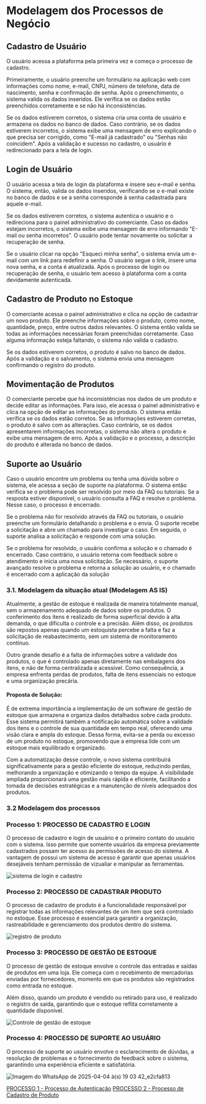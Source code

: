 # Modelagem dos Processos de Negócio

## Cadastro de Usuário

O usuário acessa a plataforma pela primeira vez e começa o processo de cadastro.

Primeiramente, o usuário preenche um formulário na aplicação web com informações como nome, e-mail, CNPJ, número de telefone, data de nascimento, senha e confirmação de senha. Após o preenchimento, o sistema valida os dados inseridos. Ele verifica se os dados estão preenchidos corretamente e se não há inconsistências.

Se os dados estiverem corretos, o sistema cria uma conta de usuário e armazena os dados no banco de dados. Caso contrário, se os dados estiverem incorretos, o sistema exibe uma mensagem de erro explicando o que precisa ser corrigido, como "E-mail já cadastrado" ou "Senhas não coincidem". Após a validação e sucesso no cadastro, o usuário é redirecionado para a tela de login.

## Login de Usuário

O usuário acessa a tela de login da plataforma e insere seu e-mail e senha. O sistema, então, valida os dados inseridos, verificando se o e-mail existe no banco de dados e se a senha corresponde à senha cadastrada para aquele e-mail.

Se os dados estiverem corretos, o sistema autentica o usuário e o redireciona para o painel administrativo do comerciante. Caso os dados estejam incorretos, o sistema exibe uma mensagem de erro informando "E-mail ou senha incorretos". O usuário pode tentar novamente ou solicitar a recuperação de senha.

Se o usuário clicar na opção "Esqueci minha senha", o sistema envia um e-mail com um link para redefinir a senha. O usuário segue o link, insere uma nova senha, e a conta é atualizada. Após o processo de login ou recuperação de senha, o usuário tem acesso à plataforma com a conta devidamente autenticada.

## Cadastro de Produto no Estoque

O comerciante acessa o painel administrativo e clica na opção de cadastrar um novo produto. Ele preenche informações sobre o produto, como nome, quantidade, preço, entre outros dados relevantes. O sistema então valida se todas as informações necessárias foram preenchidas corretamente. Caso alguma informação esteja faltando, o sistema não valida o cadastro.

Se os dados estiverem corretos, o produto é salvo no banco de dados. Após a validação e o salvamento, o sistema envia uma mensagem confirmando o registro do produto.

## Movimentação de Produtos

O comerciante percebe que há inconsistências nos dados de um produto e decide editar as informações. Para isso, ele acessa o painel administrativo e clica na opção de editar as informações do produto. O sistema então verifica se os dados estão corretos. Se as informações estiverem corretas, o produto é salvo com as alterações. Caso contrário, se os dados apresentarem informações incorretas, o sistema não altera o produto e exibe uma mensagem de erro. Após a validação e o processo, a descrição do produto é alterada no banco de dados.

## Suporte ao Usuário

Caso o usuário encontre um problema ou tenha uma dúvida sobre o sistema, ele acessa a seção de suporte na plataforma. O sistema então verifica se o problema pode ser resolvido por meio da FAQ ou tutoriais. Se a resposta estiver disponível, o usuário consulta a FAQ e resolve o problema. Nesse caso, o processo é encerrado.

Se o problema não for resolvido através da FAQ ou tutoriais, o usuário preenche um formulário detalhando o problema e o envia. O suporte recebe a solicitação e abre um chamado para investigar o caso. Em seguida, o suporte analisa a solicitação e responde com uma solução.

Se o problema for resolvido, o usuário confirma a solução e o chamado é encerrado. Caso contrário, o usuário retorna com feedback sobre o atendimento e inicia uma nova solicitação. Se necessário, o suporte avançado resolve o problema e retorna a solução ao usuário, e o chamado é encerrado com a aplicação da solução
### 3.1. Modelagem da situação atual (Modelagem AS IS)

Atualmente, a gestão de estoque é realizada de maneira totalmente manual, sem o armazenamento adequado de dados sobre os produtos. O conferimento dos itens é realizado de forma superficial devido à alta demanda, o que dificulta o controle e a precisão. Além disso, os produtos são repostos apenas quando um estoquista percebe a falta e faz a solicitação de reabastecimento, sem um sistema de monitoramento contínuo.

Outro grande desafio é a falta de informações sobre a validade dos produtos, o que é controlado apenas diretamente nas embalagens dos itens, e não de forma centralizada e acessível. Como consequência, a empresa enfrenta perdas de produtos, falta de itens essenciais no estoque e uma organização precária.

#### Proposta de Solução:

É de extrema importância a implementação de um software de gestão de estoque que armazena e organiza dados detalhados sobre cada produto. Esse sistema permitirá também a notificação automática sobre a validade dos itens e o controle de sua quantidade em tempo real, oferecendo uma visão clara e ampla do estoque. Dessa forma, evita-se a perda ou excesso de um produto no estoque, promovendo que a empresa lide com um estoque mais equilibrado e organizado. 

Com a automatização desse controle, o novo sistema contribuirá significativamente para a gestão eficiente do estoque, reduzindo perdas, melhorando a organização e otimizando o tempo da equipe. A visibilidade ampliada proporcionará uma gestão mais rápida e eficiente, facilitando a tomada de decisões estratégicas e a manutenção de níveis adequados dos produtos.

### 3.2 Modelagem dos processos

### Processo 1: <strong>PROCESSO DE CADASTRO E LOGIN</strong>
O processo de cadastro e login de usuário é o primeiro contato do usuário com o sistema. Isso permite que somente usuários da empresa previamente cadastrados possam ter acesso ás permissões de acesso do sistema. 
A vantagem de possui um sistema de acesso é garantir que apenas usuários desejáveis tenham permissão de vizualiar e manipular as ferramentas.

![sistema de login e cadastro](https://github.com/user-attachments/assets/462b2237-ebc5-4492-bea2-c9a40c76afc8)

### Processo 2: <strong>PROCESSO DE CADASTRAR PRODUTO</strong>
O processo de cadastro de produto é a funcionalidade responsável por registrar todas as informações relevantes de um item que será controlado no estoque. Esse processo é essencial para garantir a organização, rastreabilidade e gerenciamento dos produtos dentro do sistema.

![registro de produto](https://github.com/user-attachments/assets/01a27825-dce9-4a72-9ce5-8ccb544c4907)

### Processo 3: <strong>PROCESSO DE GESTÃO DE ESTOQUE</strong>
O processo de gestão de estoque envolve o controle das entradas e saídas de produtos em uma loja. Ele começa com o recebimento de mercadorias enviadas por fornecedores, momento em que os produtos são registrados como entrada no estoque.

Além disso, quando um produto é vendido ou retirado para uso, é realizado o registro de saída, garantindo que o estoque reflita corretamente a quantidade disponível.

![Controle de gestão de estoque](https://github.com/user-attachments/assets/a1c0cacb-bff7-4302-864d-f943e91f27e8)

### Processo 4: <strong>PROCESSO DE SUPORTE AO USUÁRIO</strong>
O processo de suporte ao usuário envolve o esclarecimento de dúvidas, a resolução de problemas e o fornecimento de feedback sobre o sistema, garantindo uma experiência eficiente e satisfatória.

![Imagem do WhatsApp de 2025-04-04 à(s) 19 03 42_e2cfa813](https://github.com/user-attachments/assets/3146a398-2f29-4738-9748-ca75fefd99ec)

[PROCESSO 1 - Processo de Autenticação](./processos/processo-1-nome-do-processo.md "Detalhamento do Processo 1.")
[PROCESSO 2 - Processo de Cadastro de Produto](./processos/processo-2-processo-de-cadastro.md)


